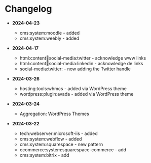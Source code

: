 # Changelog

- **2024-04-23** 
  - cms:system:moodle - added
  - cms:system:weebly - added

- **2024-04-17** 
  - html:content:link:social-media:twitter - acknowledge www links
  - html:content:link:social-media:linkedin - acknowledge de links
  - social-media:twitter:<twitterHandle> - now  adding the Twitter handle

- **2024-03-26**
  - hosting:tools:whmcs - added via WordPress theme
  - wordpress:plugin:avada - added via WordPress theme


- **2024-03-24**
  - Aggregation: WordPress Themes


- **2024-03-22**
  - tech:webserver:microsoft-iis - added
  - cms:system:webflow - added
  - cms:system:squarespace - new pattern
  - ecommerce:system:squarespace-commerce - add
  - cms:system:bitrix - add
